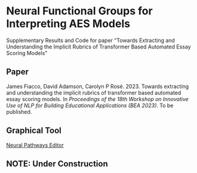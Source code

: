 # Neural Functional Groups for Interpreting AES Models

 Supplementary Results and Code for paper "Towards Extracting and Understanding the Implicit Rubrics of Transformer Based Automated Essay Scoring Models"

## Paper

James Fiacco, David Adamson, Carolyn P Rosé. 2023. Towards extracting and understanding the implicit rubrics of transformer based automated essay scoring models. In *Proceedings of the 18th Workshop on Innovative Use of NLP for Building Educational Applications (BEA 2023)*. To be published.

## Graphical Tool

[Neural Pathways Editor](https://github.com/jfiacco/NeuralPathwaysEditor)



## NOTE: Under Construction